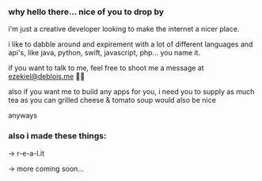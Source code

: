 ### why hello there... nice of you to drop by

i'm just a creative developer looking to make the internet a nicer place.

i like to dabble around and expirement with a lot of different languages and api's, like java, python, swift, javascript, php... you name it.

if you want to talk to me, feel free to shoot me a message at ezekiel@deblois.me 👋🏽



also if you want me to build any apps for you, i need you to supply as much tea as you can
grilled cheese & tomato soup would also be nice


anyways 


### also i made these things:

-> r-e-a-l.it

-> more coming soon...
